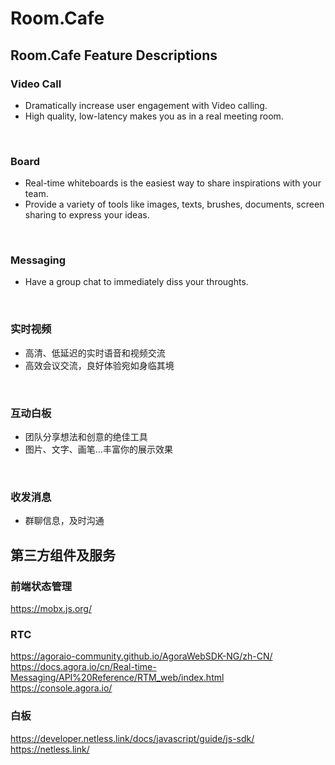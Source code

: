 # Room.Cafe

## Room.Cafe Feature Descriptions


### Video Call
* Dramatically increase user engagement with Video calling.
* High quality, low-latency makes you as in a real meeting room.

<br>

### Board
* Real-time whiteboards is the easiest way to share inspirations with your team.
* Provide a variety of tools like images, texts, brushes, documents, screen sharing to express your ideas.

<br>

### Messaging

* Have a group chat to immediately diss your throughts.

<br>


### 实时视频

* 高清、低延迟的实时语音和视频交流
* 高效会议交流，良好体验宛如身临其境

<br>

### 互动白板

* 团队分享想法和创意的绝佳工具
* 图片、文字、画笔...丰富你的展示效果

<br>

### 收发消息
* 群聊信息，及时沟通


## 第三方组件及服务

### 前端状态管理
https://mobx.js.org/

### RTC
https://agoraio-community.github.io/AgoraWebSDK-NG/zh-CN/
https://docs.agora.io/cn/Real-time-Messaging/API%20Reference/RTM_web/index.html
https://console.agora.io/

### 白板
https://developer.netless.link/docs/javascript/guide/js-sdk/
https://netless.link/